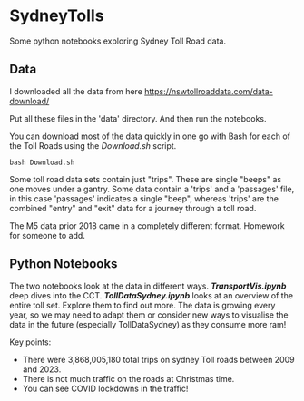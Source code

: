 # SydneyTolls
Some python notebooks exploring Sydney Toll Road data.

## Data
I downloaded all the data from here
https://nswtollroaddata.com/data-download/

Put all these files in the 'data' directory. And then run the notebooks.

You can download most of the data quickly in one go with Bash for each of the Toll Roads using the *Download.sh* script.
```
bash Download.sh

```

Some toll road data sets contain just "trips". These are single "beeps" as one moves under a gantry. Some data contain a 'trips' and a 'passages' file, in this case 'passages' indicates a single "beep", whereas 'trips' are the combined "entry" and "exit" data for a journey through a toll road. 

The M5 data prior 2018 came in a completely different format. Homework for someone to add.


## Python Notebooks
The two notebooks look at the data in different ways.
***TransportVis.ipynb*** deep dives into the CCT.
***TollDataSydney.ipynb*** looks at an overview of the entire toll set.
Explore them to find out more.
The data is growing every year, so we may need to adapt them or consider new ways to visualise the data in the future (especially TollDataSydney) as they consume more ram!

Key points: 

* There were 3,868,005,180 total trips on sydney Toll roads between 2009 and 2023.
* There is not much traffic on the roads at Christmas time.
* You can see COVID lockdowns in the traffic!



